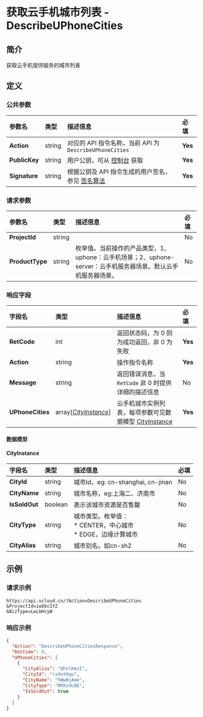 # 获取云手机城市列表 - DescribeUPhoneCities

## 简介

获取云手机提供服务的城市列表









## 定义

### 公共参数

| 参数名 | 类型 | 描述信息 | 必填 |
|:---|:---|:---|:---|
| **Action**     | string  | 对应的 API 指令名称，当前 API 为 `DescribeUPhoneCities`                        | **Yes** |
| **PublicKey**  | string  | 用户公钥，可从 [控制台](https://console.ucloud.cn/uapi/apikey) 获取                                             | **Yes** |
| **Signature**  | string  | 根据公钥及 API 指令生成的用户签名，参见 [签名算法](api/summary/signature.md)  | **Yes** |

### 请求参数

| 参数名 | 类型 | 描述信息 | 必填 |
|:---|:---|:---|:---|
| **ProjectId** | string |  |No|
| **ProductType** | string | 枚举值。当前操作的产品类型，1、uphone：云手机场景；2、uphone-server：云手机服务器场景。默认云手机服务器场景。 |No|

### 响应字段

| 字段名 | 类型 | 描述信息 | 必填 |
|:---|:---|:---|:---|
| **RetCode** | int | 返回状态码，为 0 则为成功返回，非 0 为失败 |**Yes**|
| **Action** | string | 操作指令名称 |**Yes**|
| **Message** | string | 返回错误消息，当 `RetCode` 非 0 时提供详细的描述信息 |No|
| **UPhoneCities** | array[[*CityInstance*](#CityInstance)] | 云手机城市实例列表，每项参数可见数据模型 [CityInstance](#CityInstance) |**Yes**|

#### 数据模型


#### CityInstance

| 字段名 | 类型 | 描述信息 | 必填 |
|:---|:---|:---|:---|
| **CityId** | string | 城市Id，eg: cn-shanghai, cn-jinan |No|
| **CityName** | string | 城市名称，eg:上海二、济南市 |No|
| **IsSoldOut** | boolean | 表示该城市资源是否售罄 |No|
| **CityType** | string | 城市类型。枚举值： <br /> * CENTER，中心城市  <br />* EDGE，边缘计算城市 |No|
| **CityAlias** | string | 城市别名。如cn-sh2 |No|

## 示例

### 请求示例
    
```
https://api.ucloud.cn/?Action=DescribeUPhoneCities
&ProjectId=ioOkcIYZ
&BizType=LwLbHcyW
```

### 响应示例
    
```json
{
  "Action": "DescribeUPhoneCitiesResponse",
  "RetCode": 0,
  "UPhoneCities": [
    {
      "CityAlias": "QhnlKmzI",
      "CityId": "rxXotHqu",
      "CityName": "hWwBjAme",
      "CityType": "RMXzdLNE",
      "IsSoldOut": true
    }
  ]
}
```





